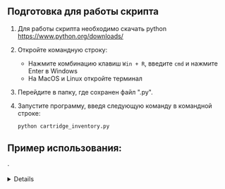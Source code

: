 ## Подготовка для работы скрипта
1. Для работы скрипта необходимо скачать python https://www.python.org/downloads/

2. Откройте командную строку:
   - Нажмите комбинацию клавиш `Win + R`, введите `cmd` и нажмите Enter в Windows 
   - На MacOS и Linux откройте терминал

3. Перейдите в папку, где сохранен файл ".py".

4. Запустите программу, введя следующую команду в командной строке:

   ```python
   python cartridge_inventory.py
   ```

## Пример использования:

⋅<details>
1. Добавить картридж
2. Удалить картридж
3. Вывести информацию о всех картриджах
4. Выход
Выберите действие: 1
Введите модель картриджа: HP123
Введите количество: 5

1. Добавить картридж
2. Удалить картридж
3. Вывести информацию о всех картриджах
4. Выход
Выберите действие: 3
Модель: HP123, количество: 5

1. Добавить картридж
2. Удалить картридж
3. Вывести информацию о всех картриджах
4. Выход
Выберите действие: 2
Введите модель картриджа: HP123
Введите количество: 3

1. Добавить картридж
2. Удалить картридж
3. Вывести информацию о всех картриджах
4. Выход
Выберите действие: 3
Модель: HP123, количество: 2

1. Добавить картридж
2. Удалить картридж
3. Вывести информацию о всех картриджах
4. Выход
Выберите действие: 4
</details>
